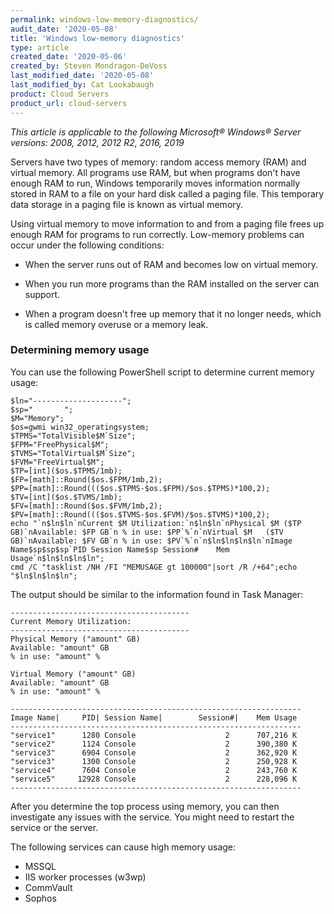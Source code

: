```yaml
---
permalink: windows-low-memory-diagnostics/
audit_date: '2020-05-08'
title: 'Windows low-memory diagnostics'
type: article
created_date: '2020-05-06'
created_by: Steven Mondragon-DeVoss
last_modified_date: '2020-05-08'
last_modified_by: Cat Lookabaugh
product: Cloud Servers
product_url: cloud-servers
---
```


*This article is applicable to the following Microsoft&reg; Windows&reg; Server versions: 2008, 2012,
2012 R2, 2016, 2019*

Servers have two types of memory: random access memory (RAM) and virtual memory. All programs use RAM,
but when programs don't have enough RAM to run, Windows temporarily moves information normally stored
in RAM to a file on your hard disk called a paging file. This temporary data storage in a paging file is
known as virtual memory. 

Using virtual memory to move information to and from a paging file frees up enough RAM for programs to
run correctly. Low-memory problems can occur under the following conditions:

- When the server runs out of RAM and becomes low on virtual memory.

- When you run more programs than the RAM installed on the server can support.

- When a program doesn't free up memory that it no longer needs, which is called memory overuse or a memory leak.

### Determining memory usage

You can use the following PowerShell script to determine current memory usage:

    $ln="--------------------";
    $sp="       ";
    $M="Memory";
    $os=gwmi win32_operatingsystem;
    $TPMS="TotalVisible$M`Size";
    $FPM="FreePhysical$M";
    $TVMS="TotalVirtual$M`Size";
    $FVM="FreeVirtual$M";
    $TP=[int]($os.$TPMS/1mb);
    $FP=[math]::Round($os.$FPM/1mb,2);
    $PP=[math]::Round((($os.$TPMS-$os.$FPM)/$os.$TPMS)*100,2);
    $TV=[int]($os.$TVMS/1mb);
    $FV=[math]::Round($os.$FVM/1mb,2);
    $PV=[math]::Round((($os.$TVMS-$os.$FVM)/$os.$TVMS)*100,2);
    echo "`n$ln$ln`nCurrent $M Utilization:`n$ln$ln`nPhysical $M ($TP GB)`nAvailable: $FP GB`n % in use: $PP`%`n`nVirtual $M   ($TV GB)`nAvailable: $FV GB`n % in use: $PV`%`n`n$ln$ln$ln$ln`nImage Name$sp$sp$sp`PID Session Name$sp Session#    Mem Usage`n$ln$ln$ln$ln";
    cmd /C "tasklist /NH /FI "MEMUSAGE gt 100000"|sort /R /+64";echo "$ln$ln$ln$ln";

The output should be similar to the information found in Task Manager:

    ----------------------------------------
    Current Memory Utilization:
    ----------------------------------------
    Physical Memory ("amount" GB)
    Available: "amount" GB
    % in use: "amount" %

    Virtual Memory ("amount" GB)
    Available: "amount" GB
    % in use: "amount" %

    -----------------------------------------------------------------
    Image Name|     PID| Session Name|        Session#|    Mem Usage
    -----------------------------------------------------------------
    "service1"      1280 Console                    2      707,216 K
    "service2"      1124 Console                    2      390,380 K
    "service3"      6904 Console                    2      362,920 K
    "service3"      1300 Console                    2      250,928 K
    "service4"      7604 Console                    2      243,760 K
    "service5"     12928 Console                    2      228,096 K
    -----------------------------------------------------------------

After you determine the top process using memory, you can then investigate any issues with the service.
You might need to restart the service or the server.

The following services can cause high memory usage:

- MSSQL
- IIS worker processes (w3wp)
- CommVault
- Sophos
